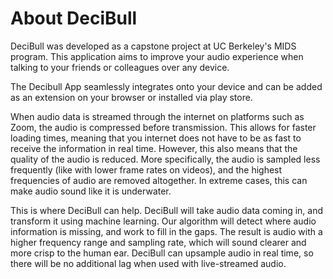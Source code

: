 # About DeciBull

DeciBull was developed as a capstone project at UC Berkeley's MIDS program. This application aims to improve your audio experience when talking to your friends or colleagues over any device.

The Decibull App seamlessly integrates onto your device and can be added as an extension on your browser or installed via play store.

When audio data is streamed through the internet on platforms such as Zoom, the audio is compressed before transmission. This allows for faster loading times, meaning that you internet does not have to be as fast to receive the information in real time. However, this also means that the quality of the audio is reduced. More specifically, the audio is sampled less frequently (like with lower frame rates on videos), and the highest frequencies of audio are removed altogether. In extreme cases, this can make audio sound like it is underwater. 

This is where DeciBull can help. DeciBull will take audio data coming in, and transform it using machine learning. Our algorithm will detect where audio information is missing, and work to fill in the gaps. The result is audio with a higher frequency range and sampling rate, which will sound clearer and more crisp to the human ear. DeciBull can upsample audio in real time, so there will be no additional lag when used with live-streamed audio. 

